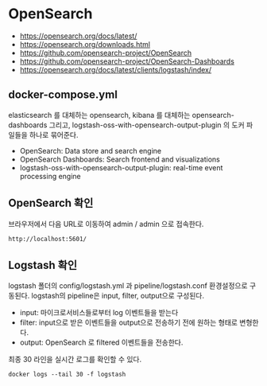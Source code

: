 # OpenSearch

- https://opensearch.org/docs/latest/
- https://opensearch.org/downloads.html
- https://github.com/opensearch-project/OpenSearch
- https://github.com/opensearch-project/OpenSearch-Dashboards
- https://opensearch.org/docs/latest/clients/logstash/index/

## docker-compose.yml

elasticsearch 를 대체하는 opensearch, kibana 를 대체하는 opensearch-dashboards 그리고, logstash-oss-with-opensearch-output-plugin 의 도커 파일들을 하나로 묶어준다.

- OpenSearch: Data store and search engine
- OpenSearch Dashboards: Search frontend and visualizations
- logstash-oss-with-opensearch-output-plugin: real-time event processing engine

## OpenSearch 확인

브라우저에서 다음 URL로 이동하여 admin / admin 으로 접속한다.

```
http://localhost:5601/
```

## Logstash 확인

logstash 폴더의 config/logstash.yml 과 pipeline/logstash.conf 환경설정으로 구동된다.
logstash의 pipeline은 input, filter, output으로 구성된다.

- input: 마이크로서비스들로부터 log 이벤트들을 받는다
- filter: input으로 받은 이벤트들을 output으로 전송하기 전에 원하는 형태로 변형한다.
- output: OpenSearch 로 filtered 이벤트들을 전송한다.

최종 30 라인을 실시간 로그를 확인할 수 있다.

```
docker logs --tail 30 -f logstash
```
